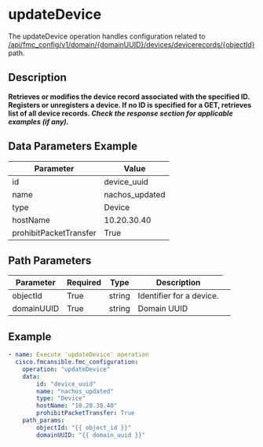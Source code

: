 # updateDevice

The updateDevice operation handles configuration related to [/api/fmc_config/v1/domain/{domainUUID}/devices/devicerecords/{objectId}](/paths//api/fmc_config/v1/domain/{domain_uuid}/devices/devicerecords/{object_id}.md) path.&nbsp;
## Description
**Retrieves or modifies the device record associated with the specified ID. Registers or unregisters a device. If no ID is specified for a GET, retrieves list of all device records. _Check the response section for applicable examples (if any)._**

## Data Parameters Example
| Parameter | Value |
| --------- | -------- |
| id | device_uuid |
| name | nachos_updated |
| type | Device |
| hostName | 10.20.30.40 |
| prohibitPacketTransfer | True |

## Path Parameters
| Parameter | Required | Type | Description |
| --------- | -------- | ---- | ----------- |
| objectId | True | string <td colspan=3> Identifier for a device. |
| domainUUID | True | string <td colspan=3> Domain UUID |

## Example
```yaml
- name: Execute 'updateDevice' operation
  cisco.fmcansible.fmc_configuration:
    operation: "updateDevice"
    data:
        id: "device_uuid"
        name: "nachos_updated"
        type: "Device"
        hostName: "10.20.30.40"
        prohibitPacketTransfer: True
    path_params:
        objectId: "{{ object_id }}"
        domainUUID: "{{ domain_uuid }}"

```